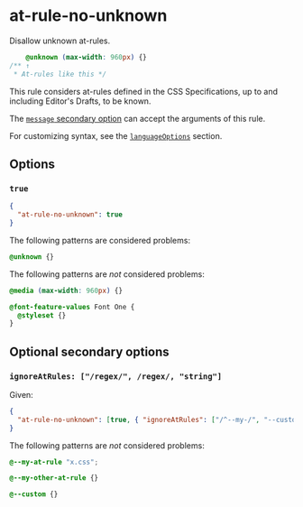 # at-rule-no-unknown

Disallow unknown at-rules.

<!-- prettier-ignore -->
```css
    @unknown (max-width: 960px) {}
/** ↑
 * At-rules like this */
```

This rule considers at-rules defined in the CSS Specifications, up to and including Editor's Drafts, to be known.

The [`message` secondary option](../../../docs/user-guide/configure.md#message) can accept the arguments of this rule.

For customizing syntax, see the [`languageOptions`](../../../docs/user-guide/configure.md#languageoptions) section.

## Options

### `true`

```json
{
  "at-rule-no-unknown": true
}
```

The following patterns are considered problems:

<!-- prettier-ignore -->
```css
@unknown {}
```

The following patterns are _not_ considered problems:

<!-- prettier-ignore -->
```css
@media (max-width: 960px) {}
```

<!-- prettier-ignore -->
```css
@font-feature-values Font One {
  @styleset {}
}
```

## Optional secondary options

### `ignoreAtRules: ["/regex/", /regex/, "string"]`

Given:

```json
{
  "at-rule-no-unknown": [true, { "ignoreAtRules": ["/^--my-/", "--custom"] }]
}
```

The following patterns are _not_ considered problems:

<!-- prettier-ignore -->
```css
@--my-at-rule "x.css";
```

<!-- prettier-ignore -->
```css
@--my-other-at-rule {}
```

<!-- prettier-ignore -->
```css
@--custom {}
```
